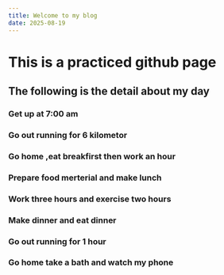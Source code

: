 ```yaml
---
title: Welcome to my blog
date: 2025-08-19
---
```

# This is a practiced github page 
## The following is the detail about my day
### Get up at 7:00 am 

### Go out running for 6 kilometor 

### Go home ,eat breakfirst then work an hour

### Prepare food merterial and make lunch

### Work three hours and exercise two hours

### Make dinner and eat dinner 

### Go out running for 1 hour

### Go home take a bath and watch my phone 
